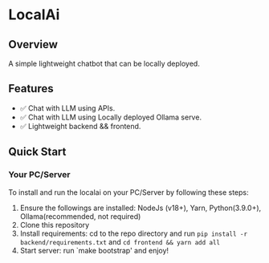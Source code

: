 # LocalAi

## Overview
A simple lightweight chatbot that can be locally deployed.

## Features

- ✅ Chat with LLM using APIs.
- ✅ Chat with LLM using Locally deployed Ollama serve.
- ✅ Lightweight backend && frontend.

## Quick Start
### Your PC/Server
To install and run the localai on your PC/Server by following these steps:
1. Ensure the followings are installed: NodeJs (v18+), Yarn, Python(3.9.0+), Ollama(recommended, not required)
2. Clone this repository
3. Install requirements: cd to the repo directory and run `pip install -r backend/requirements.txt` and `cd frontend && yarn add all`
4. Start server: run `make bootstrap' and enjoy!

